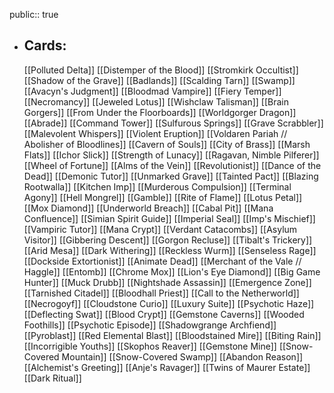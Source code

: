 public:: true
- ## Cards:
	[[Polluted Delta]]
	[[Distemper of the Blood]]
	[[Stromkirk Occultist]]
	[[Shadow of the Grave]]
	[[Badlands]]
	[[Scalding Tarn]]
	[[Swamp]]
	[[Avacyn's Judgment]]
	[[Bloodmad Vampire]]
	[[Fiery Temper]]
	[[Necromancy]]
	[[Jeweled Lotus]]
	[[Wishclaw Talisman]]
	[[Brain Gorgers]]
	[[From Under the Floorboards]]
	[[Worldgorger Dragon]]
	[[Abrade]]
	[[Command Tower]]
	[[Sulfurous Springs]]
	[[Grave Scrabbler]]
	[[Malevolent Whispers]]
	[[Violent Eruption]]
	[[Voldaren Pariah // Abolisher of Bloodlines]]
	[[Cavern of Souls]]
	[[City of Brass]]
	[[Marsh Flats]]
	[[Ichor Slick]]
	[[Strength of Lunacy]]
	[[Ragavan, Nimble Pilferer]]
	[[Wheel of Fortune]]
	[[Alms of the Vein]]
	[[Revolutionist]]
	[[Dance of the Dead]]
	[[Demonic Tutor]]
	[[Unmarked Grave]]
	[[Tainted Pact]]
	[[Blazing Rootwalla]]
	[[Kitchen Imp]]
	[[Murderous Compulsion]]
	[[Terminal Agony]]
	[[Hell Mongrel]]
	[[Gamble]]
	[[Rite of Flame]]
	[[Lotus Petal]]
	[[Mox Diamond]]
	[[Underworld Breach]]
	[[Cabal Pit]]
	[[Mana Confluence]]
	[[Simian Spirit Guide]]
	[[Imperial Seal]]
	[[Imp's Mischief]]
	[[Vampiric Tutor]]
	[[Mana Crypt]]
	[[Verdant Catacombs]]
	[[Asylum Visitor]]
	[[Gibbering Descent]]
	[[Gorgon Recluse]]
	[[Tibalt's Trickery]]
	[[Arid Mesa]]
	[[Dark Withering]]
	[[Reckless Wurm]]
	[[Senseless Rage]]
	[[Dockside Extortionist]]
	[[Animate Dead]]
	[[Merchant of the Vale // Haggle]]
	[[Entomb]]
	[[Chrome Mox]]
	[[Lion's Eye Diamond]]
	[[Big Game Hunter]]
	[[Muck Drubb]]
	[[Nightshade Assassin]]
	[[Emergence Zone]]
	[[Tarnished Citadel]]
	[[Bloodhall Priest]]
	[[Call to the Netherworld]]
	[[Necrogoyf]]
	[[Cloudstone Curio]]
	[[Luxury Suite]]
	[[Psychotic Haze]]
	[[Deflecting Swat]]
	[[Blood Crypt]]
	[[Gemstone Caverns]]
	[[Wooded Foothills]]
	[[Psychotic Episode]]
	[[Shadowgrange Archfiend]]
	[[Pyroblast]]
	[[Red Elemental Blast]]
	[[Bloodstained Mire]]
	[[Biting Rain]]
	[[Incorrigible Youths]]
	[[Skophos Reaver]]
	[[Gemstone Mine]]
	[[Snow-Covered Mountain]]
	[[Snow-Covered Swamp]]
	[[Abandon Reason]]
	[[Alchemist's Greeting]]
	[[Anje's Ravager]]
	[[Twins of Maurer Estate]]
	[[Dark Ritual]]
